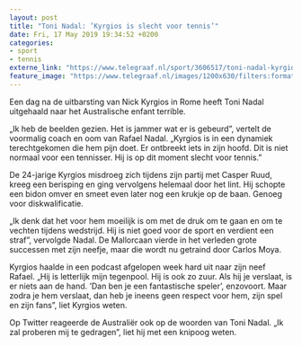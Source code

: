 ```yaml
---
layout: post
title: "Toni Nadal: ’Kyrgios is slecht voor tennis’"
date: Fri, 17 May 2019 19:34:52 +0200
categories: 
- sport 
- tennis 
externe_link: "https://www.telegraaf.nl/sport/3606517/toni-nadal-kyrgios-is-slecht-voor-tennis"
feature_image: "https://www.telegraaf.nl/images/1200x630/filters:format(jpeg):quality(80)/cdn-kiosk-api.telegraaf.nl/13d97254-78ca-11e9-9657-0255c322e81b.jpg"
---
```


<p class="intro">Een dag na de uitbarsting van Nick Kyrgios in Rome heeft Toni Nadal uitgehaald naar het Australische enfant terrible.</p> <p>„Ik heb de beelden gezien. Het is jammer wat er is gebeurd”, vertelt de voormalig coach en oom van Rafael Nadal. „Kyrgios is in een dynamiek terechtgekomen die hem pijn doet. Er ontbreekt iets in zijn hoofd. Dit is niet normaal voor een tennisser. Hij is op dit moment slecht voor tennis.”</p><p>De 24-jarige Kyrgios misdroeg zich tijdens zijn partij met Casper Ruud, kreeg een berisping en ging vervolgens helemaal door het lint. Hij schopte een bidon omver en smeet even later nog een krukje op de baan. Genoeg voor diskwalificatie.</p><p>„Ik denk dat het voor hem moeilijk is om met de druk om te gaan en om te vechten tijdens wedstrijd. Hij is niet goed voor de sport en verdient een straf”, vervolgde Nadal. De Mallorcaan vierde in het verleden grote successen met zijn neefje, maar die wordt nu getraind door Carlos Moya.</p><p>Kyrgios haalde in een podcast afgelopen week hard uit naar zijn neef Rafael. „Hij is letterlijk mijn tegenpool. Hij is ook zo zuur. Als hij je verslaat, is er niets aan de hand. ’Dan ben je een fantastische speler’, enzovoort. Maar zodra je hem verslaat, dan heb je ineens geen respect voor hem, zijn spel en zijn fans”, liet Kyrgios weten.</p><p>Op Twitter reageerde de Australiër ook op de woorden van Toni Nadal. „Ik zal proberen mij te gedragen”, liet hij met een knipoog weten.</p>
